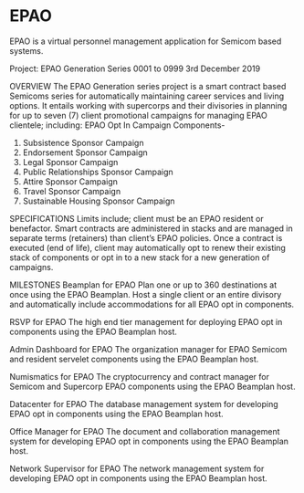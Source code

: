 # EPAO
EPAO is a virtual personnel management application for Semicom based systems.


Project: EPAO Generation Series 0001 to 0999 
3rd December 2019


OVERVIEW
The EPAO Generation series project is a smart contract based Semicoms series for automatically maintaining career services and living options. It entails working with supercorps and their divisories in planning for up to seven (7) client promotional campaigns for managing EPAO clientele; including:
EPAO Opt In Campaign Components-
1.	Subsistence Sponsor Campaign
2.	Endorsement Sponsor Campaign
3.	Legal Sponsor Campaign
4.	Public Relationships Sponsor Campaign
5.	Attire Sponsor Campaign
6.	Travel Sponsor Campaign
7.	Sustainable Housing Sponsor Campaign

SPECIFICATIONS
Limits include; client must be an EPAO resident or benefactor. Smart contracts are administered in stacks and are managed in separate terms (retainers) than client’s EPAO policies. Once a contract is executed (end of life), client may automatically opt to renew their existing stack of components or opt in to a new stack for a new generation of campaigns.

MILESTONES
Beamplan for EPAO
Plan one or up to 360 destinations at once using the EPAO Beamplan. Host a single client or an entire divisory and automatically include accommodations for all EPAO opt in components. 

RSVP for EPAO
The high end tier management for deploying EPAO opt in components using the EPAO Beamplan host. 

Admin Dashboard for EPAO
The organization manager for EPAO Semicom and resident servelet components using the EPAO Beamplan host. 

Numismatics for EPAO
The cryptocurrency and contract manager for Semicom and Supercorp EPAO components using the EPAO Beamplan host. 

Datacenter for EPAO
The database management system for developing EPAO opt in components using the EPAO Beamplan host. 

Office Manager for EPAO
The document and collaboration management system for developing EPAO opt in components using the EPAO Beamplan host. 

Network Supervisor for EPAO
The network management system for developing EPAO opt in components using the EPAO Beamplan host. 
